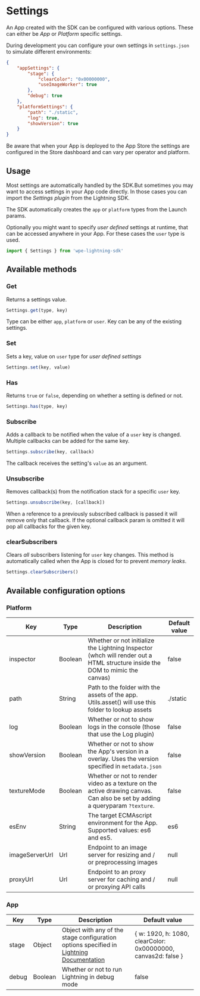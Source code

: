 # Settings

An App created with the SDK can be configured with various options. These can either be _App_ or _Platform_ specific settings.

During development you can configure your own settings in `settings.json` to simulate different environments:

```json
{
    "appSettings": {
        "stage": {
            "clearColor": "0x00000000",
            "useImageWorker": true
        },
        "debug": true
    },
    "platformSettings": {
        "path": "./static",
        "log": true,
        "showVersion": true
    }
}
```

Be aware that when your App is deployed to the App Store the settings are configured in the Store dashboard and can vary per operator and platform.

## Usage

Most settings are automatically handled by the SDK.But sometimes you may want to access settings in your App code directly. In those cases you can import the _Settings plugin_ from the Lightning SDK.

The SDK automatically creates the `app` or `platform` types from the Launch params.

Optionally you might want to specify _user defined_ settings at runtime, that can be accessed anywhere in your App. For these cases the `user` type is used.

```js
import { Settings } from 'wpe-lightning-sdk'
```

## Available methods

### Get

Returns a settings value.

```js
Settings.get(type, key)
```

Type can be either `app`, `platform` or `user`. Key can be any of the existing settings.

### Set

Sets a key, value on `user` type for _user defined settings_

```js
Settings.set(key, value)
```

### Has

Returns `true` or `false`, depending on whether a setting is defined or not.

```js
Settings.has(type, key)
```

### Subscribe

Adds a callback to be notified when the value of a `user` key is changed. Multiple callbacks can be added for the same key.

```js
Settings.subscribe(key, callback)
```

The callback receives the setting's `value` as an argument.

### Unsubscribe

Removes callback(s) from the notification stack for a specific `user` key.

```js
Settings.unsubscribe(key, [callback])
```

When a reference to a previously subscribed callback is passed it will remove only that callback.
If the optional callback param is omitted it will pop all callbacks for the given key.

### clearSubscribers

Clears _all_ subscribers listening for `user` key changes. This method is automatically called when the App is closed for to prevent _memory leaks_.

```js
Settings.clearSubscribers()
```

## Available configuration options

### Platform

| Key | Type | Description | Default value |
| --- | ---- | ------------ | ------------- |
| inspector | Boolean | Whether or not initialize the Lightning Inspector (whch will render out a HTML structure inside the DOM to mimic the canvas) | false |
| path | String | Path to the folder with the assets of the app. Utils.asset() will use this folder to lookup assets | ./static |
| log | Boolean | Whether or not to show logs in the console (those that use the Log plugin) | false |
| showVersion | Boolean | Whether or not to show the App's version in a overlay. Uses the version specified in `metadata.json` | false |
| textureMode | Boolean | Whether or not to render video as a texture on the active drawing canvas. Can also be set by adding a queryparam `?texture`. | false |
| esEnv | String | The target ECMAscript environment for the App. Supported values: es6 and es5. | es6 |
| imageServerUrl | Url | Endpoint to an image server for resizing and / or preprocessing images | null |
| proxyUrl | Url | Endpoint to an proxy server for caching and / or proxying API calls | null |

### App

| Key | Type | Description | Default value |
| --- | ---- | ------------ | ------------- |
| stage | Object | Object with any of the stage configuration options specified in [Lightning Documentation](https://webplatformforembedded.github.io/Lightning/docs/gettingStarted/stage-configuration) | { w: 1920, h: 1080, clearColor: 0x00000000, canvas2d: false } |
| debug | Boolean | Whether or not to run Lightning in debug mode | false |

